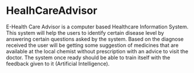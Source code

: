 # HealhCareAdvisor
E-Health Care Advisor is a computer based Healthcare Information System. This system will help the users to identify certain disease level by answering certain questions asked by the system. Based on the diagnose received the user will be getting some suggestion of medicines that are available at the local chemist without prescription with an advice to visit the doctor. The system once ready should be able to train itself with the feedback given to it (Artificial Intelligence).

